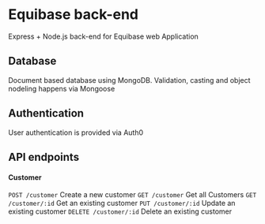 # Equibase back-end
Express + Node.js back-end for Equibase web Application
## Database
Document based database using MongoDB. Validation, casting and object nodeling happens via Mongoose
## Authentication
User authentication is provided via Auth0
## API endpoints
#### Customer
`POST /customer` Create a new customer
`GET /customer` Get all Customers
`GET /customer/:id` Get an existing customer
`PUT /customer/:id` Update an existing customer
`DELETE /customer/:id` Delete an existing customer

